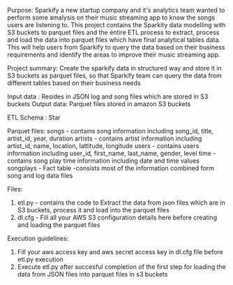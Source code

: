 Purpose: Sparkify a new startup company and it's analytics team wanted to perform some amalysis on their music streaming app to know the songs users are listening to. This project contains the Sparkity data modelling with S3 buckets to parquet files and the entire ETL process to extract, process and load the data into parquet files which have final analytical tables data. This will help users from Sparkify to query the data based on their business requirements and identify the areas to improve their music streaming app.

Project summary: Create the sparkify data in structured way and store it in S3 buckets as parquet files, so that Sparkify team can query the data from different tables based on their business needs 


Input data : Resides in JSON log and song files which are stored in S3 buckets
Output data: Parquet files stored in amazon S3 buckets

ETL Schema : Star

Parquet files: songs - contains song information including song_id, title, artist_id, year, duration
        artists - contains artist information including artist_id, name, location, lattitude, longitude
        users - contains users information including user_id, first_name, last_name, gender, level
        time - contains song play time information including date and time values
        songplays - Fact table -consists most of the information combined form song and log data files
       
Files:
1. etl.py - contains the code to Extract the data from json files which are in S3 buckets, process it and load into the parquet  files
2. dl.cfg - Fill all your AWS S3 configuration details here before creating and loading the parquet files

Execution guidelines:
1. Fill your aws access key and aws secret access key in dl.cfg file before etl.py execution
2. Execute etl.py after succesful completion of the first step for loading the data from JSON files into parquet files in s3 buckets
        